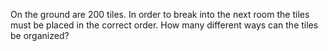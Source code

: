 On the ground are 200 tiles. In order to break into the next room the tiles must be placed in the correct order. How many different ways can the tiles be organized? 
